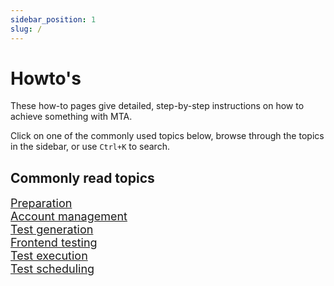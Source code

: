 ```yaml
---
sidebar_position: 1
slug: /
---
```


# Howto's

These how-to pages give detailed, step-by-step instructions on how to achieve something with MTA.

Click on one of the commonly used topics below, browse through the topics in the sidebar, or use `Ctrl+K` to search.

## Commonly read topics 
<font color="#54a8f2" size="4">
<div> <a href="howtos/configure-mta/prepare-for-using-mta"><i class="fa-solid fa-clipboard-list fa-fw"></i> Preparation</a></div> 
<div> <a href="howtos/configure-mta/manage-accounts"><i class="fa-solid fa-user fa-fw"></i> Account management</a></div> 
<div> <a href="howtos/design-tests/generate-test"><i class="fa-solid fa-wand-magic-sparkles fa-fw"></i> Test generation</a></div> 
<div> <a href="howtos/design-tests/frontend-test-with-mta"><i class="fa-solid fa-masks-theater fa-fw"></i> Frontend testing</a></div> 
<div> <a href="howtos/run-tests/run-first-test"><i class="fa-solid fa-play fa-fw"></i> Test execution</a></div> 
<div> <a href="howtos/schedule-tests/cicd-get-started"><i class="fa-solid fa-clock fa-fw"></i> Test scheduling</a></div> 
</font>


